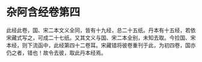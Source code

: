 # 杂阿含经卷第四

此经此卷，国、宋二本文义全同，皆有十九经，总二十五纸。丹本有十五经，若依宋藏式写之，可成二十七纸。又其文义与国、宋二本全别，未知去取。今捡国、宋本经，则下流函中，此经第四十二卷耳。宋藏错将彼卷重刊于此，为初四卷，国亦仍之者，错也！故令去彼，取此丹本经焉。



